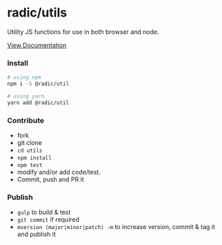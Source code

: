 # radic/utils
Utility JS functions for use in both browser and node.

[View Documentation](docs/index.md)

### Install
```bash
# using npm
npm i -S @radic/util

# using yarn
yarn add @radic/util
```

### Contribute
- fork
- git clone 
- `cd utils`
- `npm install`
- `npm test`
- modify and/or add code/test. 
- Commit, push and PR it


### Publish
- `gulp` to build & test
- `git commit` if required
- `mversion (major|minor|patch) -m` to increase version, commit & tag it and publish it



